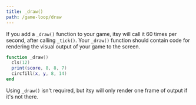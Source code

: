 ```yaml
---
title: _draw()
path: /game-loop/draw
---
```


If you add a `_draw()` function to your game, itsy will call it 60 times per
second, after calling `_tick()`. Your `_draw()` function should contain code
for rendering the visual output of your game to the screen.

```lua
function _draw()
  cls(12)
  print(score, 8, 8, 7)
  circfill(x, y, 8, 14)
end
```

Using `_draw()` isn't required, but itsy will only render one frame of output
if it's not there.
